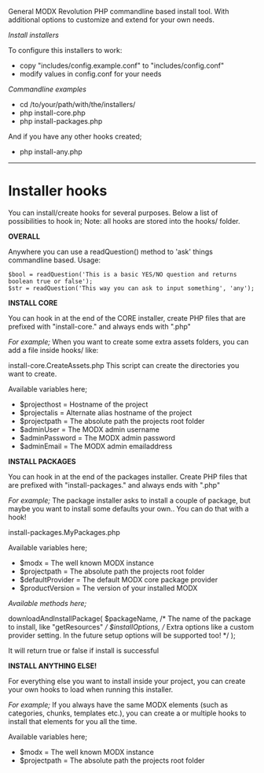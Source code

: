 General MODX Revolution PHP commandline based install tool.
With additional options to customize and extend for your own needs.

*Install installers*

To configure this installers to work:
- copy "includes/config.example.conf" to "includes/config.conf"
- modify values in config.conf for your needs

*Commandline examples*

- cd /to/your/path/with/the/installers/
- php install-core.php
- php install-packages.php

And if you have any other hooks created;
- php install-any.php

***

Installer hooks
=====================

You can install/create hooks for several purposes. Below a list of
possibilities to hook in;
Note: all hooks are stored into the hooks/ folder.


**OVERALL**

Anywhere you can use a readQuestion() method to 'ask'
things commandline based. Usage:

    $bool = readQuestion('This is a basic YES/NO question and returns boolean true or false');
    $str = readQuestion('This way you can ask to input something', 'any');


**INSTALL CORE**

You can hook in at the end of the CORE installer, create PHP files
that are prefixed with "install-core." and always ends with ".php"

*For example;*
When you want to create some extra assets folders, you can add a file inside hooks/ like:

install-core.CreateAssets.php
This script can create the directories you want to create.

Available variables here;
- $projecthost = Hostname of the project
- $projectalis = Alternate alias hostname of the project
- $projectpath = The absolute path the projects root folder
- $adminUser = The MODX admin username
- $adminPassword = The MODX admin password
- $adminEmail = The MODX admin emailaddress


**INSTALL PACKAGES**

You can hook in at the end of the packages installer. Create PHP files
that are prefixed with "install-packages." and always ends with ".php"

*For example;*
The package installer asks to install a couple of package, but maybe you
want to install some defaults your own.. You can do that with a hook!

install-packages.MyPackages.php

Available variables here;
- $modx = The well known MODX instance
- $projectpath = The absolute path the projects root folder
- $defaultProvider = The default MODX core package provider
- $productVersion = The version of your installed MODX

*Available methods here;*

downloadAndInstallPackage(
    $packageName, /* The name of the package to install, like "getResources" */
    $installOptions, /* Extra options like a custom provider setting. In the future setup options will be supported too! */
);

It will return true or false if install is successful


**INSTALL ANYTHING ELSE!**

For everything else you want to install inside your project, you can create
your own hooks to load when running this installer.

*For example;*
If you always have the same MODX elements (such as categories,
chunks, templates etc.), you can create a or multiple hooks to install
that elements for you all the time.

Available variables here;
- $modx = The well known MODX instance
- $projectpath = The absolute path the projects root folder